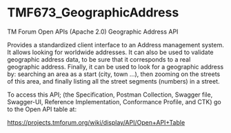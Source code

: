 # TMF673_GeographicAddress
TM Forum Open APIs (Apache 2.0) Geographic Address API

Provides a standardized client interface to an Address management system. It allows looking for worldwide addresses. It can also be used to validate geographic address data, to be sure that it corresponds to a real geographic address. Finally, it can be used to look for a geographic address by: searching an area as a start (city, town ...), then zooming on the streets of this area, and finally listing all the street segments (numbers) in a street.

To access this API; (the Specification, Postman Collection, Swagger file, Swagger-UI, Reference Implementation, Conformance Profile, and CTK) go to the Open API table at:

https://projects.tmforum.org/wiki/display/API/Open+API+Table
